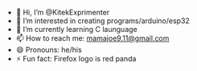 - 👋 Hi, I’m @KitekExprimenter
- 👀 I’m interested in creating programs/arduino/esp32
- 🌱 I’m currently learning C launguage
- 📫 How to reach me: mamajoe9.11@gmail.com
- 😄 Pronouns: he/his
- ⚡ Fun fact: Firefox logo is red panda
